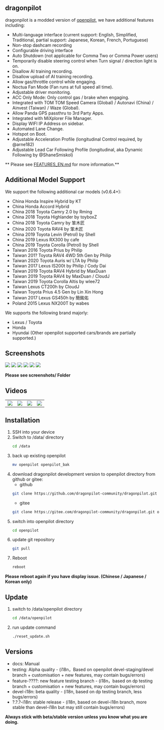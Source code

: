 dragonpilot
---
dragonpilot is a modded version of [openpilot](https://github.com/commaai/openpilot/), we have additional features including:  

* Multi-language interface (current support: English, Simplified, Traditional, partial support: Japanese, Korean, French, Portuguese)
* Non-stop dashcam recording
* Configurable driving interface
* Auto Shutdown (not applicable for Comma Two or Comma Power users)
* Temporarily disable steering control when Turn signal / direction light is on.
* Disallow AI training recording.
* Disallow upload of AI training recording.
* Allow gas/throttle control while engaging.
* Noctua Fan Mode (Fan runs at full speed all time).
* Adjustable driver monitoring.
* ACC Only Mode: Only control gas / brake when engaging.
* Integrated with TOM TOM Speed Camera (Global) / Autonavi (China) / Ainvest (Taiwan) / Waze (Global).
* Allow Panda GPS passthru to 3rd Party Apps. 
* Integrated with MiXplorer File Manager.
* Display WIFI IP Address on sidebar.
* Automated Lane Change.
* Hotspot on Boot.
* Adjustable Acceleration Profile (longitudinal Control required, by @arne182)
* Adjustable Lead Car Following Profile (longitudinal, aka Dynamic Following by @ShaneSmiskol)

** Please see [FEATURES_EN.md](FEATURES_EN.md) for more information.**

Additional Model Support
---
We support the following additional car models (v0.6.4+):
* China Honda Inspire Hybrid by KT
* China Honda Accord Hybrid
* China 2018 Toyota Camry 2.0 by Rming
* China 2018 Toyota Highlander by toyboxZ
* China 2018 Toyota Camry by 笨木匠
* China 2020 Toyota RAV4 by 笨木匠
* China 2019 Toyota Levin (Petrol) by Shell
* China 2019 Lexus RX300 by cafe
* China 2019 Toyota Corolla (Petrol) by Shell
* Taiwan 2016 Toyota Prius by Philip
* Taiwan 201? Toyota RAV4 4WD 5th Gen by Philip
* Taiwan 2020 Toyota Auris w/ LTA by Philip
* Taiwan 2017 Lexus IS200t by Philip / Cody Dai
* Taiwan 2019 Toyota RAV4 Hybrid by MaxDuan
* Taiwan 2019 Toyota RAV4 by MaxDuan / CloudJ
* Taiwan 2019 Toyota Corolla Altis by wlee72
* Taiwan Lexus CT200h by CloudJ
* Taiwan Toyota Prius 4.5 Gen by Lin Xin Hong
* Taiwan 2017 Lexus GS450h by 簡銘佑
* Poland 2015 Lexus NX200T by wabes

We supports the following brand majorly:
* Lexus / Toyota
* Honda
* Hyundai
(Other openpilot supported cars/brands are partially supported.)

Screenshots
---
![](dp_1.png) ![](dp_2.png) ![](dp_3.png) ![](dp_4.png) ![](dp_5.png) ![](dp_6.png)

**Please see screenshots/ Folder**

Videos
---
<table>
  <tr>
    <td><a href="https://www.youtube.com/watch?v=-Womm0aO8Cc" title="YouTube" rel="noopener"><img src="http://i3.ytimg.com/vi/-Womm0aO8Cc/hqdefault.jpg"></a></td>
    <td><a href="https://www.youtube.com/watch?v=ACrHqodnhKI" title="YouTube" rel="noopener"><img src="http://i3.ytimg.com/vi/ACrHqodnhKI/hqdefault.jpg"></a></td>
    <td><a href="https://www.youtube.com/watch?v=D5M5qci5wsw" title="YouTube" rel="noopener"><img src="http://i3.ytimg.com/vi/D5M5qci5wsw/hqdefault.jpg"></a></td>
    <td><a href="https://www.youtube.com/watch?v=fb0KEZgqH1Y" title="YouTube" rel="noopener"><img src="http://i3.ytimg.com/vi/fb0KEZgqH1Y/hqdefault.jpg"></a></td>
  </tr>
</table>

Installation
---
 
1. SSH into your device
2. Switch to /data/ directory 
    ```bash
    cd /data
    ```
3. back up existing openpilot
    ```bash
    mv openpilot openpilot_bak
    ```
4. download dragonpilot development version to openpilot directory from github or gitee:
    * github 
    ```bash
    git clone https://github.com/dragonpilot-community/dragonpilot.git openpilot --branch devel-i18n
    ```
    * gitee
    ```bash 
    git clone https://gitee.com/dragonpilot-community/dragonpilot.git openpilot --branch devel-i18n
    ```
5. switch into openpilot directory
    ```bash
    cd openpilot
    ```
6. update git repository
    ```bash
    git pull
    ```
7.  Reboot
    ```bash
    reboot
    ```

**Please reboot again if you have display issue. (Chinese / Japanese / Korean only)**


Update
---
1. switch to /data/openpilot directory 
    ```bash
    cd /data/openpilot
    ```
2. run update command
    ```bash
    ./reset_update.sh
    ```

Versions
---
* docs: Manual
* testing: Alpha quality - (i18n，Based on openpilot devel-staging/devel branch + customisation + new features, may contain bugs/errors)
* feature-????: new feature testing branch - (i18n，based on dp testing branch + customisation + new features, may contain bugs/errors)
* devel-i18n: beta quality - (i18n, based on dp testing branch, less bugs/errors)
* ?.?.?-i18n: stable release - (i18n, based on devel-i18n branch, more stable than devel-i18n but may still contain bugs/errors)

**Always stick with beta/stable version unless you know what you are doing.**
